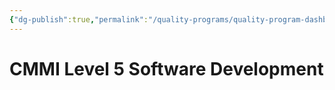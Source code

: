 ```yaml
---
{"dg-publish":true,"permalink":"/quality-programs/quality-program-dashboard/"}
---
```



# CMMI Level 5 Software Development
